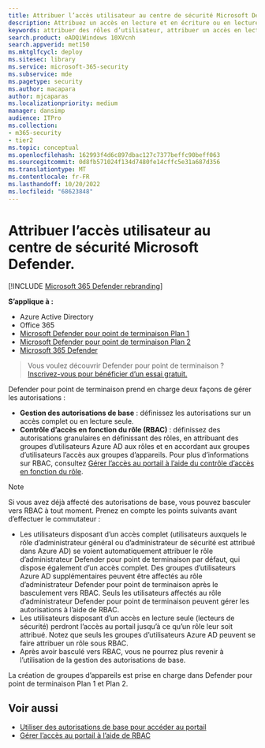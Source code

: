 ```yaml
---
title: Attribuer l’accès utilisateur au centre de sécurité Microsoft Defender.
description: Attribuez un accès en lecture et en écriture ou en lecture seule au portail Microsoft Defender pour point de terminaison.
keywords: attribuer des rôles d’utilisateur, attribuer un accès en lecture et en écriture, attribuer un accès en lecture seule, utilisateur, rôles d’utilisateur, rôles
search.product: eADQiWindows 10XVcnh
search.appverid: met150
ms.mktglfcycl: deploy
ms.sitesec: library
ms.service: microsoft-365-security
ms.subservice: mde
ms.pagetype: security
ms.author: macapara
author: mjcaparas
ms.localizationpriority: medium
manager: dansimp
audience: ITPro
ms.collection:
- m365-security
- tier2
ms.topic: conceptual
ms.openlocfilehash: 162993f4d6c897dbac127c7377beffc90beff063
ms.sourcegitcommit: 0d8fb571024f134d7480fe14cffc5e31a687d356
ms.translationtype: MT
ms.contentlocale: fr-FR
ms.lasthandoff: 10/20/2022
ms.locfileid: "68623848"
---
```

# <a name="assign-user-access-to-microsoft-defender-security-center"></a>Attribuer l’accès utilisateur au centre de sécurité Microsoft Defender.

[!INCLUDE [Microsoft 365 Defender rebranding](../../includes/microsoft-defender.md)]


**S’applique à :**
- Azure Active Directory
- Office 365
- [Microsoft Defender pour point de terminaison Plan 1](https://go.microsoft.com/fwlink/p/?linkid=2154037)
- [Microsoft Defender pour point de terminaison Plan 2](https://go.microsoft.com/fwlink/p/?linkid=2154037)
- [Microsoft 365 Defender](https://go.microsoft.com/fwlink/?linkid=2118804)

> Vous voulez découvrir Defender pour point de terminaison ? [Inscrivez-vous pour bénéficier d’un essai gratuit.](https://signup.microsoft.com/create-account/signup?products=7f379fee-c4f9-4278-b0a1-e4c8c2fcdf7e&ru=https://aka.ms/MDEp2OpenTrial?ocid=docs-wdatp-assignaccess-abovefoldlink)

Defender pour point de terminaison prend en charge deux façons de gérer les autorisations :

- **Gestion des autorisations de base** : définissez les autorisations sur un accès complet ou en lecture seule.
- **Contrôle d’accès en fonction du rôle (RBAC)** : définissez des autorisations granulaires en définissant des rôles, en attribuant des groupes d’utilisateurs Azure AD aux rôles et en accordant aux groupes d’utilisateurs l’accès aux groupes d’appareils. Pour plus d’informations sur RBAC, consultez [Gérer l’accès au portail à l’aide du contrôle d’accès en fonction du rôle](rbac.md).

> [!NOTE]
> Si vous avez déjà affecté des autorisations de base, vous pouvez basculer vers RBAC à tout moment. Prenez en compte les points suivants avant d’effectuer le commutateur :
> - Les utilisateurs disposant d’un accès complet (utilisateurs auxquels le rôle d’administrateur général ou d’administrateur de sécurité est attribué dans Azure AD) se voient automatiquement attribuer le rôle d’administrateur Defender pour point de terminaison par défaut, qui dispose également d’un accès complet. Des groupes d’utilisateurs Azure AD supplémentaires peuvent être affectés au rôle d’administrateur Defender pour point de terminaison après le basculement vers RBAC. Seuls les utilisateurs affectés au rôle d’administrateur Defender pour point de terminaison peuvent gérer les autorisations à l’aide de RBAC. 
> - Les utilisateurs disposant d’un accès en lecture seule (lecteurs de sécurité) perdront l’accès au portail jusqu’à ce qu’un rôle leur soit attribué. Notez que seuls les groupes d’utilisateurs Azure AD peuvent se faire attribuer un rôle sous RBAC.
> - Après avoir basculé vers RBAC, vous ne pourrez plus revenir à l’utilisation de la gestion des autorisations de base.
>
>  La création de groupes d’appareils est prise en charge dans Defender pour point de terminaison Plan 1 et Plan 2.

## <a name="related-topics"></a>Voir aussi

- [Utiliser des autorisations de base pour accéder au portail](basic-permissions.md)
- [Gérer l’accès au portail à l’aide de RBAC](rbac.md)
